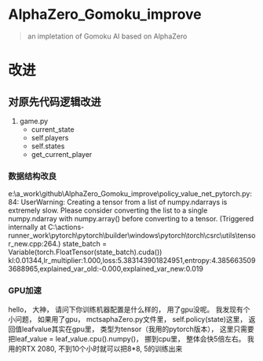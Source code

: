# AlphaZero_Gomoku_improve
> an impletation of Gomoku AI based on AlphaZero



# 改进

## 对原先代码逻辑改进

1. game.py
   * current_state
   * self.players
   * self.states
   * get_current_player


### 数据结构改良
e:\a_work\github\AlphaZero_Gomoku_improve\policy_value_net_pytorch.py:84: UserWarning: Creating a tensor from a list of numpy.ndarrays is extremely slow. Please consider converting the list to a single numpy.ndarray with numpy.array() before converting to a tensor. (Triggered internally at C:\actions-runner\_work\pytorch\pytorch\builder\windows\pytorch\torch\csrc\utils\tensor_new.cpp:264.)
  state_batch = Variable(torch.FloatTensor(state_batch).cuda())
kl:0.01344,lr_multiplier:1.000,loss:5.383143901824951,entropy:4.3856635093688965,explained_var_old:-0.000,explained_var_new:0.019

### GPU加速
hello， 大神， 请问下你训练机器配置是什么样的， 用了gpu没呢。 我发现有个小问题， 如果用了gpu， mctsaphaZero.py文件里， self.policy(state)这里， 返回值leafvalue其实在gpu里， 类型为tensor（我用的pytorch版本）， 这里只需要把leaf_value = leaf_value.cpu().numpy()， 挪到cpu里， 整体会快5倍左右。 我用的RTX 2080, 不到10个小时就可以把8*8, 5的训练出来